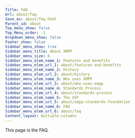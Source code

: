 ```yaml
---
Title: FAQ
Url: about/faq
Save_as: about/faq.html
Parent_id: about
Top_menu_show: false
Top_Menu_order: -1
Dropdown_menu_show: false
Footer_show: false
Sidebar_menu_show: true
Sidebar_menu_title: About XMPP
Sidebar_menu_size: 6
Sidebar_menu_elem_name_1: Features and benefits
Sidebar_menu_elem_url_1: about/features-and-benefits
Sidebar_menu_elem_name_2: History
Sidebar_menu_elem_url_2: about/history
Sidebar_menu_elem_name_3: Who uses XMPP
Sidebar_menu_elem_url_3: about/who-uses-xmpp
Sidebar_menu_elem_name_4: Standards Process
Sidebar_menu_elem_url_4: about/standards-process
Sidebar_menu_elem_name_5: The XSF
Sidebar_menu_elem_url_5: about/xmpp-standards-foundation
Sidebar_menu_elem_name_6: FAQ
Sidebar_menu_elem_url_6: about/faq
Content_layout: multiple-columns
---
```


This page is the FAQ.